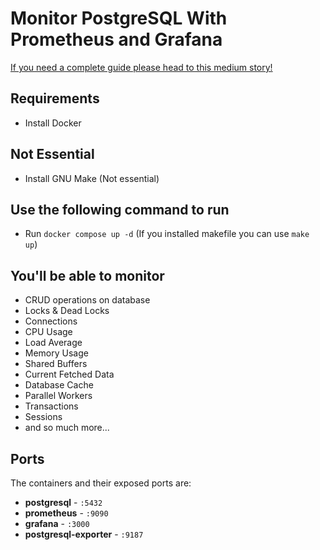 # Monitor PostgreSQL With Prometheus and Grafana

[If you need a complete guide please head to this medium story!
](https://rezakhademix.medium.com/a-complete-guide-to-monitor-postgresql-with-prometheus-and-grafana-5611af229882)

## Requirements
* Install Docker

## Not Essential 
* Install GNU Make (Not essential)

## Use the following command to run
* Run `docker compose up -d` (If you installed makefile you can use `make up`)


## You'll be able to monitor  
* CRUD operations on database
* Locks & Dead Locks
* Connections
* CPU Usage
* Load Average
* Memory Usage
* Shared Buffers
* Current Fetched Data
* Database Cache
* Parallel Workers
* Transactions
* Sessions
* and so much more...
  

## Ports
The containers and their exposed ports are:

-   **postgresql** - `:5432`
-   **prometheus** - `:9090`
-   **grafana** - `:3000`
-   **postgresql-exporter** - `:9187`


